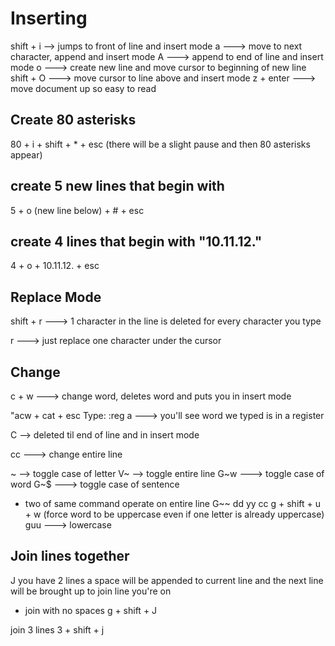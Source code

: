# Inserting
shift + i --> jumps to front of line and insert mode
a ---> move to next character, append and insert mode
A ---> append to end of line and insert mode
o ---> create new line and move cursor to beginning of new line
shift + O ---> move cursor to line above and insert mode
z + enter ---> move document up so easy to read

## Create 80 asterisks
80 + i + shift + * + esc (there will be a slight pause and then 80 asterisks appear)

## create 5 new lines that begin with #
5 + o (new line below) + # + esc

## create 4 lines that begin with "10.11.12."
4 + o + 10.11.12. + esc

## Replace Mode
shift + r ---> 1 character in the line is deleted for every character you type

r ---> just replace one character under the cursor

## Change
c + w ---> change word, deletes word and puts you in insert mode

"acw + cat + esc
Type: :reg a ---> you'll see word we typed is in a register

C --> deleted til end of line and in insert mode

cc ---> change entire line

~ --> toggle case of letter
V~ --> toggle entire line
G~w ---> toggle case of word
G~$ ---> toggle case of sentence
* two of same command operate on entire line
G~~
dd
yy
cc
g + shift + u + w (force word to be uppercase even if one letter is already uppercase)
guu ---> lowercase

## Join lines together
J
you have 2 lines
a space will be appended to current line and the next line will be brought up to join line you're on

* join with no spaces
g + shift + J

join 3 lines
3 + shift + j

